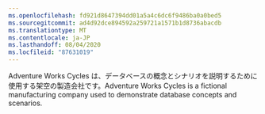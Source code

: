 ```yaml
---
ms.openlocfilehash: fd921d8647394dd01a5a4c6dc6f9486ba0a0bed5
ms.sourcegitcommit: ad4d92dce894592a259721a1571b1d8736abacdb
ms.translationtype: MT
ms.contentlocale: ja-JP
ms.lasthandoff: 08/04/2020
ms.locfileid: "87631019"
---
```

<span data-ttu-id="3845d-101">Adventure Works Cycles は、データベースの概念とシナリオを説明するために使用する架空の製造会社です。</span><span class="sxs-lookup"><span data-stu-id="3845d-101">Adventure Works Cycles is a fictional manufacturing company used to demonstrate database concepts and scenarios.</span></span>
